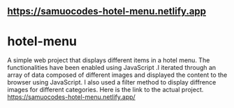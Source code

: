 ## https://samuocodes-hotel-menu.netlify.app
# hotel-menu
A simple web project that displays different items in a hotel menu. The functionalities have been enabled using JavaScript
.I iterated through an array of data composed of different images and displayed the content to the browser using JavaScript. 
I also used a filter method to display diffrence images for different categories.
Here is the link to the actual project. https://samuocodes-hotel-menu.netlify.app/
